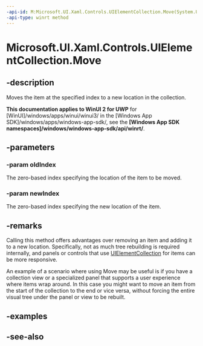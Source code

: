 ```yaml
---
-api-id: M:Microsoft.UI.Xaml.Controls.UIElementCollection.Move(System.UInt32,System.UInt32)
-api-type: winrt method
---
```


<!-- Method syntax
public void Move(System.UInt32 oldIndex, System.UInt32 newIndex)
-->

# Microsoft.UI.Xaml.Controls.UIElementCollection.Move

## -description
Moves the item at the specified index to a new location in the collection.

**This documentation applies to WinUI 2 for UWP** for [WinUI]/windows/apps/winui/winui3/ in the [Windows App SDK]/windows/apps/windows-app-sdk/, see the **[Windows App SDK namespaces]/windows/windows-app-sdk/api/winrt/**.

## -parameters
### -param oldIndex
The zero-based index specifying the location of the item to be moved.

### -param newIndex
The zero-based index specifying the new location of the item.

## -remarks
Calling this method offers advantages over removing an item and adding it to a new location. Specifically, not as much tree rebuilding is required internally, and panels or controls that use [UIElementCollection](uielementcollection.md) for items can be more responsive.

An example of a scenario where using Move may be useful is if you have a collection view or a specialized panel that supports a user experience where items wrap around. In this case you might want to move an item from the start of the collection to the end or vice versa, without forcing the entire visual tree under the panel or view to be rebuilt.

## -examples

## -see-also
